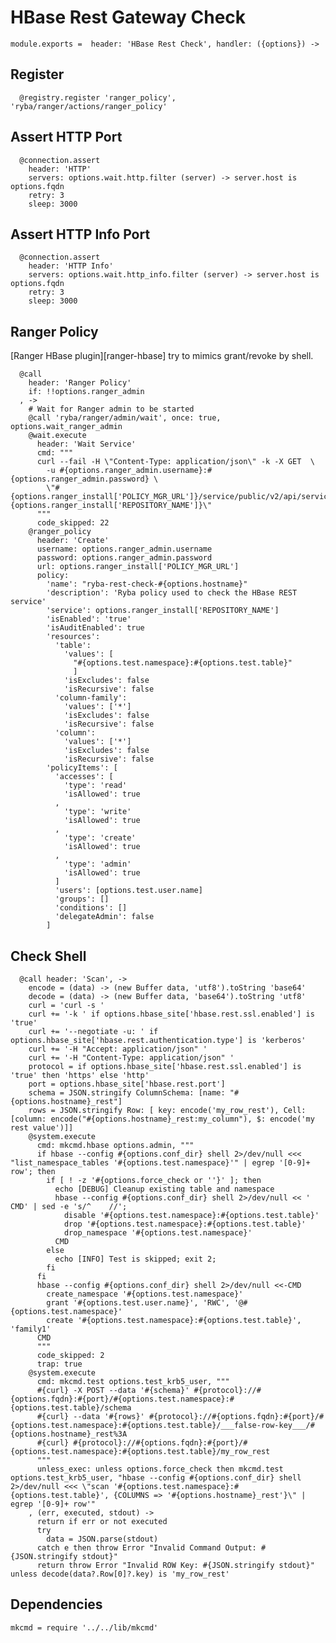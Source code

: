 
# HBase Rest Gateway Check

    module.exports =  header: 'HBase Rest Check', handler: ({options}) ->

## Register

      @registry.register 'ranger_policy', 'ryba/ranger/actions/ranger_policy'

## Assert HTTP Port

      @connection.assert
        header: 'HTTP'
        servers: options.wait.http.filter (server) -> server.host is options.fqdn
        retry: 3
        sleep: 3000

## Assert HTTP Info Port

      @connection.assert
        header: 'HTTP Info'
        servers: options.wait.http_info.filter (server) -> server.host is options.fqdn
        retry: 3
        sleep: 3000

## Ranger Policy

[Ranger HBase plugin][ranger-hbase] try to mimics grant/revoke by shell.

      @call
        header: 'Ranger Policy'
        if: !!options.ranger_admin
      , ->
        # Wait for Ranger admin to be started
        @call 'ryba/ranger/admin/wait', once: true, options.wait_ranger_admin
        @wait.execute
          header: 'Wait Service'
          cmd: """
          curl --fail -H \"Content-Type: application/json\" -k -X GET  \
            -u #{options.ranger_admin.username}:#{options.ranger_admin.password} \
            \"#{options.ranger_install['POLICY_MGR_URL']}/service/public/v2/api/service/name/#{options.ranger_install['REPOSITORY_NAME']}\"
          """
          code_skipped: 22
        @ranger_policy
          header: 'Create'
          username: options.ranger_admin.username
          password: options.ranger_admin.password
          url: options.ranger_install['POLICY_MGR_URL']
          policy:
            'name': "ryba-rest-check-#{options.hostname}"
            'description': 'Ryba policy used to check the HBase REST service'
            'service': options.ranger_install['REPOSITORY_NAME']
            'isEnabled': 'true'
            'isAuditEnabled': true
            'resources':
              'table':
                'values': [
                  "#{options.test.namespace}:#{options.test.table}"
                  ]
                'isExcludes': false
                'isRecursive': false
              'column-family':
                'values': ['*']
                'isExcludes': false
                'isRecursive': false
              'column':
                'values': ['*']
                'isExcludes': false
                'isRecursive': false
            'policyItems': [
              'accesses': [
                'type': 'read'
                'isAllowed': true
              ,
                'type': 'write'
                'isAllowed': true
              ,
                'type': 'create'
                'isAllowed': true
              ,
                'type': 'admin'
                'isAllowed': true
              ]
              'users': [options.test.user.name]
              'groups': []
              'conditions': []
              'delegateAdmin': false
            ]

## Check Shell

      @call header: 'Scan', ->
        encode = (data) -> (new Buffer data, 'utf8').toString 'base64'
        decode = (data) -> (new Buffer data, 'base64').toString 'utf8'
        curl = 'curl -s '
        curl += '-k ' if options.hbase_site['hbase.rest.ssl.enabled'] is 'true'
        curl += '--negotiate -u: ' if options.hbase_site['hbase.rest.authentication.type'] is 'kerberos'
        curl += '-H "Accept: application/json" '
        curl += '-H "Content-Type: application/json" '
        protocol = if options.hbase_site['hbase.rest.ssl.enabled'] is 'true' then 'https' else 'http'
        port = options.hbase_site['hbase.rest.port']
        schema = JSON.stringify ColumnSchema: [name: "#{options.hostname}_rest"]
        rows = JSON.stringify Row: [ key: encode('my_row_rest'), Cell: [column: encode("#{options.hostname}_rest:my_column"), $: encode('my rest value')]]
        @system.execute
          cmd: mkcmd.hbase options.admin, """
          if hbase --config #{options.conf_dir} shell 2>/dev/null <<< "list_namespace_tables '#{options.test.namespace}'" | egrep '[0-9]+ row'; then
            if [ ! -z '#{options.force_check or ''}' ]; then
              echo [DEBUG] Cleanup existing table and namespace
              hbase --config #{options.conf_dir} shell 2>/dev/null << '    CMD' | sed -e 's/^    //';
                disable '#{options.test.namespace}:#{options.test.table}'
                drop '#{options.test.namespace}:#{options.test.table}'
                drop_namespace '#{options.test.namespace}'
              CMD
            else
              echo [INFO] Test is skipped; exit 2;
            fi
          fi
          hbase --config #{options.conf_dir} shell 2>/dev/null <<-CMD
            create_namespace '#{options.test.namespace}'
            grant '#{options.test.user.name}', 'RWC', '@#{options.test.namespace}'
            create '#{options.test.namespace}:#{options.test.table}', 'family1'
          CMD
          """
          code_skipped: 2
          trap: true
        @system.execute
          cmd: mkcmd.test options.test_krb5_user, """
          #{curl} -X POST --data '#{schema}' #{protocol}://#{options.fqdn}:#{port}/#{options.test.namespace}:#{options.test.table}/schema
          #{curl} --data '#{rows}' #{protocol}://#{options.fqdn}:#{port}/#{options.test.namespace}:#{options.test.table}/___false-row-key___/#{options.hostname}_rest%3A
          #{curl} #{protocol}://#{options.fqdn}:#{port}/#{options.test.namespace}:#{options.test.table}/my_row_rest
          """
          unless_exec: unless options.force_check then mkcmd.test options.test_krb5_user, "hbase --config #{options.conf_dir} shell 2>/dev/null <<< \"scan '#{options.test.namespace}:#{options.test.table}', {COLUMNS => '#{options.hostname}_rest'}\" | egrep '[0-9]+ row'"
        , (err, executed, stdout) ->
          return if err or not executed
          try
            data = JSON.parse(stdout)
          catch e then throw Error "Invalid Command Output: #{JSON.stringify stdout}"
          return throw Error "Invalid ROW Key: #{JSON.stringify stdout}" unless decode(data?.Row[0]?.key) is 'my_row_rest'

## Dependencies

    mkcmd = require '../../lib/mkcmd'
